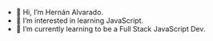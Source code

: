 - 👋 Hi, I’m Hernán Alvarado.
- 👀 I’m interested in learning JavaScript.
- 🌱 I’m currently learning to be a Full Stack JavaScript Dev.
